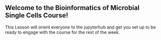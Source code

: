 ## Welcome to the Bioinformatics of Microbial Single Cells Course!

This Lesson will orient everyone to the jupyterhub and get you set up to be ready to engage with the course for the rest of the week.

